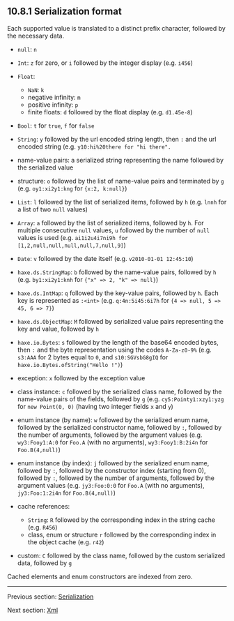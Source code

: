 ## 10.8.1 Serialization format

Each supported value is translated to a distinct prefix character, followed by the necessary data.

* `null`: `n`
* `Int`: `z` for zero, or `i` followed by the integer display (e.g. `i456`)
* `Float`: 

    * `NaN`: `k`
    * negative infinity: `m`
    * positive infinity: `p`
    * finite floats: `d` followed by the float display (e.g. `d1.45e-8`)
* `Bool`: `t` for `true`, `f` for `false`
* `String`: `y` followed by the url encoded string length, then `:` and the url encoded string (e.g. `y10:hi%20there for "hi there".`
* name-value pairs: a serialized string representing the name followed by the serialized value
* structure: `o` followed by the list of name-value pairs and terminated by `g` (e.g. `oy1:xi2y1:kng` for `{x:2, k:null}`)
* `List`: `l` followed by the list of serialized items, followed by `h` (e.g. `lnnh` for a list of two `null` values)
* `Array`: `a` followed by the list of serialized items, followed by `h`. For multiple consecutive `null` values, `u` followed by the number of `null` values is used (e.g. `ai1i2u4i7ni9h for [1,2,null,null,null,null,7,null,9]`)
* `Date`: `v` followed by the date itself (e.g. `v2010-01-01 12:45:10`)
* `haxe.ds.StringMap`: `b` followed by the name-value pairs, followed by `h` (e.g. `by1:xi2y1:knh` for `{"x" => 2, "k" => null}`)
* `haxe.ds.IntMap`: `q` followed by the key-value pairs, followed by `h`. Each key is represented as `:<int>` (e.g. `q:4n:5i45:6i7h` for `{4 => null, 5 => 45, 6 => 7}`)
* `haxe.ds.ObjectMap`: `M` followed by serialized value pairs representing the key and value, followed by `h`
* `haxe.io.Bytes`: `s` followed by the length of the base64 encoded bytes, then `:` and the byte representation using the codes `A-Za-z0-9%` (e.g. `s3:AAA` for 2 bytes equal to `0`, and `s10:SGVsbG8gIQ` for `haxe.io.Bytes.ofString("Hello !")`)
* exception: `x` followed by the exception value
* class instance: `c` followed by the serialized class name, followed by the name-value pairs of the fields, followed by `g` (e.g. `cy5:Pointy1:xzy1:yzg` for `new Point(0, 0)` (having two integer fields `x` and `y`)        
* enum instance (by name): `w` followed by the serialized enum name, followed by the serialized constructor name, followed by `:`, followed by the number of arguments, followed by the argument values (e.g. `wy3:Fooy1:A:0` for `Foo.A` (with no arguments), `wy3:Fooy1:B:2i4n` for `Foo.B(4,null)`)
* enum instance (by index): `j` followed by the serialized enum name, followed by `:`, followed by the constructor index (starting from 0), followed by `:`, followed by the number of arguments, followed by the argument values (e.g. `jy3:Foo:0:0` for `Foo.A` (with no arguments), `jy3:Foo:1:2i4n` for `Foo.B(4,null)`)
* cache references: 

    * `String`: `R` followed by the corresponding index in the string cache (e.g. `R456`)
    * class, enum or structure `r` followed by the corresponding index in the object cache (e.g. `r42`)
* custom: `C` followed by the class name, followed by the custom serialized data, followed by `g`

 Cached elements and enum constructors are indexed from zero.

---

Previous section: [Serialization](std-serialization.md)

Next section: [Xml](std-Xml.md)